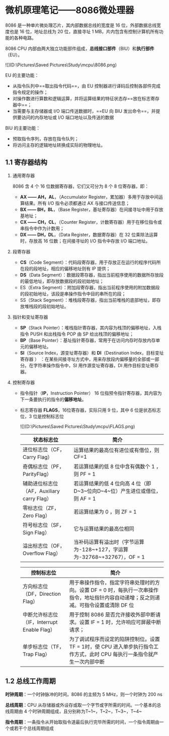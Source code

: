 # 微机原理笔记——8086微处理器

8086 是一种单片微处理芯片，其内部数据总线的宽度是 16 位，外部数据总线宽度也是 
16 位，地址总线为 20 位，直接寻址 1 MB，片内包含有控制计算机所有功能的各种电路。

8086 CPU 内部由两大独立功能部件组成，**总线接口部件**（BIU）和**执行部件**（EU）。

![](D:\Pictures\Saved Pictures\Study\mcpu\8086.png)

EU 的主要功能：

+ 从指令队列中==取出指令代码==，由 EU 控制器进行译码后控制各部件完成指令规定的操作；
+ 对操作数进行算数和逻辑运算，并将运算结果的特征状态存==放在标志寄存器中==；
+ 当需要与主存储器或 I/O 端口传送数据时，==EU 向 BIU 发出命令==，并提供要访问的内存地址或 I/O 端口地址以及传送的数据

BIU 的主要功能：

+ 预取指令序列，存放在指令队列；
+ 将访问主存的逻辑地址转换成实际的物理地址。

## 1.1 寄存器结构

1. 通用寄存器

   8086 含 4 个 16 位数据寄存器，它们又可分为 8 个 8 位寄存器，即：

   + **AX —— AH，AL**，（Accumulator Register，累加器）多用于存放中间运算结果。所有 I/O 指令必须都通过 AX 与接口传送信息；
   + **BX —— BH，BL**，（Base Register，基址寄存器）在间接寻址中用于存放基地址；
   + **CX —— CH，CL**，（Counter Register，计数寄存器）用于在移位指令或串指令中作为计数用；
   + **DX —— DH，DL**，（Data Register，数据寄存器）在 32 位乘除法运算时，存放高 16 位数；在间接寻址的 I/O 指令中存放 I/O 端口地址。 

2. 段寄存器

   + **CS**（Code Segment）：代码段寄存器，用于存放正在运行的程序代码所在段的段地址，相应的偏移地址则有 IP 提供；
   + **DS**（Data Segment）：数据段寄存器，指出当前程序使用的数据所存放段的最低地址，即存放数据段的段初始地址；
   + ES（Extra Segment）：附加段寄存器，指出当前程序使用的附加数据段的段初始地址，该段是串操作指令中目的串所在的段；
   + SS（Stack Segment）：堆栈段寄存器，指出当前堆栈的底部地址，即存放堆栈段的段初始地址。

3. 指针和变址寄存器  

   + **SP**（Stack Pointer）：堆栈指针寄存器，其内容为栈顶的偏移地址，入栈指令 PUSH 和出栈指令 POP 由 SP 给出栈顶的偏移地址；
   + **BP**（Base Pointer）：基址指针寄存器，常用于在访问内存时存放内存单元的偏移地址。
   + **SI**（Source Index，源变址寄存器）和 **DI**（Destination Index，目标变址寄存器 ） ：在某些间接寻址方式中，用来存放段内偏移量的全部或一部分。在字符串操作指令中，SI 用作源变址寄存器，DI 用作目标变址寄存器。

4. 控制寄存器

   + 指令指针（**IP**，Instruction Pointer） 16 位指预令指针寄存器，其内容为下一条要执行的指令的**偏移地址**。  

   + 标志寄存器 **FLAGS**，16位寄存器，实际只用 9 位，其中 6 位是状态标志位，3 位是控制标志位

     ![](D:\Pictures\Saved Pictures\Study\mcpu\FLAGS.png)

     | 状态标志位                                 | 简介                                                         |
     | ------------------------------------------ | ------------------------------------------------------------ |
     | 进位标志位（CF，Carry Flag）               | 运算结果的最高位有进位或有借位，则 CF=1                      |
     | 奇偶标志位（PF，ParityFlag）               | 若运算结果的低 8 位中含有偶数个 1 ，则 PF = 1                |
     | 辅助进位标志位（AF，Auxiliary carry Flag） | 若运算结果的低 4 位向高 4 位（即D~3~位向D~4~位）产生进位或借位，则 AF =  1 |
     | 零标志位（ZF，Zero Flag）                  | 若运算结果为 0 ，则 ZF = 1                                   |
     | 符号标志位（SF，Sign Flag）                | 它与运算结果的最高位相同                                     |
     | 溢出标志位（OF，Overflow Flag）            | 当补码运算有溢出时（字节运算为-128\~+127，字运算为-32768\~+32767），OF = 1 |

     | 控制标志位                                  | 简介                                                         |
     | ------------------------------------------- | ------------------------------------------------------------ |
     | 方向标志位（DF，Direction Flag）            | 用于串操作指令，指定字符串处理时的方向。设置 DF = 0 时，每执行一次串操作指令，地址指针内容自动递增；反之则递减。可指令设置或清除 DF 位 |
     | 中断允许标志位（IF，Interrupt Enable Flag） | 用于控制 8086 是否允许接收外部中断请求。设置 IF = 1 时，允许响应可屏蔽中断请求； |
     | 单步标志位（TF，Trap Flag）                 | 为了调试程序而设定的陷阱控制位。设置 TF = 1时，使 CPU 进入单步执行指令工作方式，此时 CPU 每执行一条指令就产生一次内部中断 |

## 1.2 总线工作周期

**时钟周期**：一个时钟脉冲的时间，8086 的主频为 5 MHz，则一个时钟为 200 ns

**总线周期**：CPU 从存储器或外设存或取一个字节或字所需的时间。一个基本的总线周期由 4 个时钟周期组成，且分别称为T~1~，T~2~，T~3~，T~4~

**指令周期**：一条指令从开始取指令道最后执行完毕所需的时间，一个指令周期由一个或若干个总线周期组成

